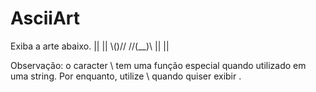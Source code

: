 # AsciiArt
Exiba a arte abaixo.   ||  ||   \\()//  //(__)\\ ||    || 


Observação: o caracter \ tem uma função especial quando utilizado em uma string. Por enquanto, utilize \\ quando quiser exibir \.
